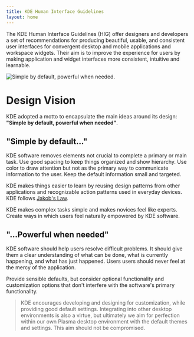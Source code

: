 ```yaml
---
title: KDE Human Interface Guidelines
layout: home
---
```


The KDE Human Interface Guidelines (HIG) offer designers and developers
a set of recommendations for producing beautiful, usable, and consistent
user interfaces for convergent desktop and mobile applications and
workspace widgets. Their aim is to improve the experience for users by
making application and widget interfaces more consistent, intuitive and learnable.

![Simple by default, powerful when needed.](/hig/HIGDesignVisionFullBleed.png)

# Design Vision

KDE adopted a motto to encapsulate the main ideas around its design: **"Simple by default, powerful when needed"**.

## "Simple by default..."

KDE software removes elements not crucial to complete a primary or main task. Use good spacing to keep things organized and show hierarchy. Use color to draw attention but not as the primary way to communicate information to the user. Keep the default information small and targeted.

KDE makes things easier to learn by reusing design patterns from other applications and recognizable action patterns used in everyday devices. KDE follows [Jakob's Law](https://lawsofux.com/jakobs-law.html).

KDE makes complex tasks simple and makes novices feel like experts. Create ways in which users feel naturally empowered by KDE software.
<br>

## "...Powerful when needed"

KDE software should help users resolve difficult problems. It should give them a clear understanding of what can be done, what is currently happening, and what has just happened. Users users should never feel at the mercy of the application.

Provide sensible defaults, but consider optional functionality and customization options that don't interfere with the software's primary functionality.

> KDE encourages developing and designing for customization, while providing good default settings. Integrating into other desktop environments is also a virtue, but ultimately we aim for perfection within our own Plasma desktop environment with the default themes and settings. This aim should not be compromised.
